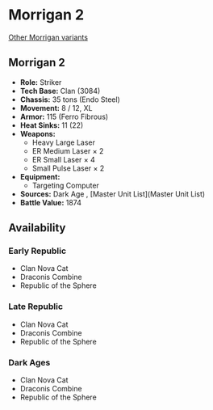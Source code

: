# Morrigan 2 

[Other Morrigan variants](../morrigan.md) 

## Morrigan 2 

- **Role:** Striker 
- **Tech Base:** Clan (3084) 
- **Chassis:** 35 tons (Endo Steel) 
- **Movement:** 8 / 12, XL 
- **Armor:** 115 (Ferro Fibrous) 
- **Heat Sinks:** 11 (22) 
- **Weapons:** 
  - Heavy Large Laser 
  - ER Medium Laser × 2 
  - ER Small Laser × 4 
  - Small Pulse Laser × 2 
- **Equipment:** 
  - Targeting Computer 
- **Sources:** Dark Age , [Master Unit List](Master Unit List) 
- **Battle Value:** 1874 

## Availability 

### Early Republic 

- Clan Nova Cat 
- Draconis Combine 
- Republic of the Sphere 

### Late Republic 

- Clan Nova Cat 
- Draconis Combine 
- Republic of the Sphere 

### Dark Ages 

- Clan Nova Cat 
- Draconis Combine 
- Republic of the Sphere 

